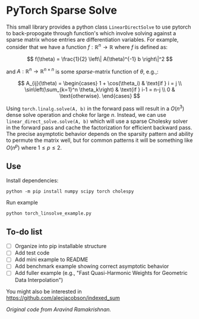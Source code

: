 # PyTorch Sparse Solve

This small library provides a python class `LinearDirectSolve` to use pytorch to back-propogate through function's which involve solving against a sparse matrix whose entries are differentiation variables. For example, consider that we have a function $f : \mathbb{R}^n \rightarrow \mathbb{R}$ where $f$ is defined as:

$$
f(\theta) = \frac{1}{2} \left\| A(\theta)^{-1} b \right\|^2
$$

and $A: \mathbb{R}^n \rightarrow \mathbb{R}^{n \times n}$ is some *sparse*-matrix function of $\theta$, e.g.,:

$$
A_{ij}(\theta) = \begin{cases} 
1 + \cos(\theta_i) & \text{if } i = j \\
\sin\left(\sum_{k=1}^n \theta_k\right) & \text{if } i-1 = n-j \\
0 & \text{otherwise}.
\end{cases}
$$

Using `torch.linalg.solve(A, b)` in the forward pass will result in a $O(n^3)$ dense solve operation and choke for large $n$. Instead, we can use `linear_direct_solve.solve(A, b)` which will use a sparse Cholesky solver in the forward pass and cache the factorization for efficient backward pass. The precise asymptotic behavior depends on the sparsity pattern and ability to permute the matrix well, but for common patterns it will be something like $O(n^p)$ where $1\leq p \leq 2$.

## Use

Install dependencies:

    python -m pip install numpy scipy torch cholespy

Run example

    python torch_linsolve_example.py

## To-do list

 - [ ] Organize into pip installable structure
 - [ ] Add test code
 - [ ] Add mini example to README
 - [ ] Add benchmark example showing correct asymptotic behavior
 - [ ] Add fuller example (e.g., "Fast Quasi-Harmonic Weights for Geometric Data Interpolation")

You might also be interested in https://github.com/alecjacobson/indexed_sum

_Original code from Aravind Ramakrishnan._
